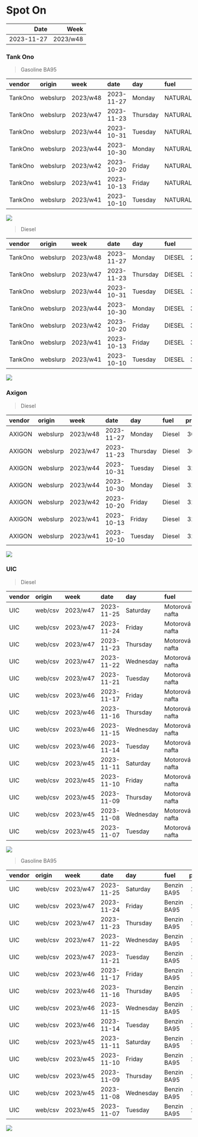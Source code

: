Spot On
================

|       Date |     Week |
|-----------:|---------:|
| 2023-11-27 | 2023/w48 |

### Tank Ono

> Gasoline BA95

| vendor  | origin   | week     | date       | day      | fuel      | price | PriceVAT |
|:--------|:---------|:---------|:-----------|:---------|:----------|------:|---------:|
| TankOno | webslurp | 2023/w48 | 2023-11-27 | Monday   | NATURAL95 | 29.67 |     35.9 |
| TankOno | webslurp | 2023/w47 | 2023-11-23 | Thursday | NATURAL95 | 30.17 |     36.5 |
| TankOno | webslurp | 2023/w44 | 2023-10-31 | Tuesday  | NATURAL95 | 30.50 |     36.9 |
| TankOno | webslurp | 2023/w44 | 2023-10-30 | Monday   | NATURAL95 | 30.50 |     36.9 |
| TankOno | webslurp | 2023/w42 | 2023-10-20 | Friday   | NATURAL95 | 30.50 |     36.9 |
| TankOno | webslurp | 2023/w41 | 2023-10-13 | Friday   | NATURAL95 | 30.50 |     36.9 |
| TankOno | webslurp | 2023/w41 | 2023-10-10 | Tuesday  | NATURAL95 | 31.32 |     37.9 |

<img src="SpotOn_files/figure-gfm/tono-ba95-1.png" style="display: block; margin: auto auto auto 0;" />

> Diesel

| vendor  | origin   | week     | date       | day      | fuel   | price | PriceVAT |
|:--------|:---------|:---------|:-----------|:---------|:-------|------:|---------:|
| TankOno | webslurp | 2023/w48 | 2023-11-27 | Monday   | DIESEL | 29.67 |     35.9 |
| TankOno | webslurp | 2023/w47 | 2023-11-23 | Thursday | DIESEL | 30.17 |     36.5 |
| TankOno | webslurp | 2023/w44 | 2023-10-31 | Tuesday  | DIESEL | 31.32 |     37.9 |
| TankOno | webslurp | 2023/w44 | 2023-10-30 | Monday   | DIESEL | 31.32 |     37.9 |
| TankOno | webslurp | 2023/w42 | 2023-10-20 | Friday   | DIESEL | 31.32 |     37.9 |
| TankOno | webslurp | 2023/w41 | 2023-10-13 | Friday   | DIESEL | 31.32 |     37.9 |
| TankOno | webslurp | 2023/w41 | 2023-10-10 | Tuesday  | DIESEL | 32.15 |     38.9 |

<img src="SpotOn_files/figure-gfm/tono-diesel-1.png" style="display: block; margin: auto auto auto 0;" />

### Axigon

> Diesel

| vendor | origin   | week     | date       | day      | fuel   | price | PriceVAT |
|:-------|:---------|:---------|:-----------|:---------|:-------|------:|---------:|
| AXIGON | webslurp | 2023/w48 | 2023-11-27 | Monday   | Diesel |  30.8 |     37.3 |
| AXIGON | webslurp | 2023/w47 | 2023-11-23 | Thursday | Diesel |  30.8 |     37.3 |
| AXIGON | webslurp | 2023/w44 | 2023-10-31 | Tuesday  | Diesel |  32.5 |     39.3 |
| AXIGON | webslurp | 2023/w44 | 2023-10-30 | Monday   | Diesel |  32.7 |     39.6 |
| AXIGON | webslurp | 2023/w42 | 2023-10-20 | Friday   | Diesel |  32.6 |     39.5 |
| AXIGON | webslurp | 2023/w41 | 2023-10-13 | Friday   | Diesel |  32.6 |     39.5 |
| AXIGON | webslurp | 2023/w41 | 2023-10-10 | Tuesday  | Diesel |  32.2 |     39.0 |

<img src="SpotOn_files/figure-gfm/axigon-diesel-1.png" style="display: block; margin: auto auto auto 0;" />

### UIC

> Diesel

| vendor | origin  | week     | date       | day       | fuel           | price | priceVAT |
|:-------|:--------|:---------|:-----------|:----------|:---------------|------:|---------:|
| UIC    | web/csv | 2023/w47 | 2023-11-25 | Saturday  | Motorová nafta |  29.4 |     35.6 |
| UIC    | web/csv | 2023/w47 | 2023-11-24 | Friday    | Motorová nafta |  29.4 |     35.6 |
| UIC    | web/csv | 2023/w47 | 2023-11-23 | Thursday  | Motorová nafta |  29.4 |     35.6 |
| UIC    | web/csv | 2023/w47 | 2023-11-22 | Wednesday | Motorová nafta |  29.4 |     35.6 |
| UIC    | web/csv | 2023/w47 | 2023-11-21 | Tuesday   | Motorová nafta |  29.3 |     35.5 |
| UIC    | web/csv | 2023/w46 | 2023-11-17 | Friday    | Motorová nafta |  29.3 |     35.5 |
| UIC    | web/csv | 2023/w46 | 2023-11-16 | Thursday  | Motorová nafta |  29.4 |     35.6 |
| UIC    | web/csv | 2023/w46 | 2023-11-15 | Wednesday | Motorová nafta |  29.3 |     35.5 |
| UIC    | web/csv | 2023/w46 | 2023-11-14 | Tuesday   | Motorová nafta |  29.5 |     35.7 |
| UIC    | web/csv | 2023/w45 | 2023-11-11 | Saturday  | Motorová nafta |  29.6 |     35.8 |
| UIC    | web/csv | 2023/w45 | 2023-11-10 | Friday    | Motorová nafta |  29.9 |     36.2 |
| UIC    | web/csv | 2023/w45 | 2023-11-09 | Thursday  | Motorová nafta |  30.4 |     36.8 |
| UIC    | web/csv | 2023/w45 | 2023-11-08 | Wednesday | Motorová nafta |  30.5 |     36.9 |
| UIC    | web/csv | 2023/w45 | 2023-11-07 | Tuesday   | Motorová nafta |  30.7 |     37.1 |

<img src="SpotOn_files/figure-gfm/uic-diesel-1.png" style="display: block; margin: auto auto auto 0;" />

> Gasoline BA95

| vendor | origin  | week     | date       | day       | fuel        | price | priceVAT |
|:-------|:--------|:---------|:-----------|:----------|:------------|------:|---------:|
| UIC    | web/csv | 2023/w47 | 2023-11-25 | Saturday  | Benzin BA95 |  28.8 |     34.8 |
| UIC    | web/csv | 2023/w47 | 2023-11-24 | Friday    | Benzin BA95 |  28.6 |     34.6 |
| UIC    | web/csv | 2023/w47 | 2023-11-23 | Thursday  | Benzin BA95 |  28.7 |     34.7 |
| UIC    | web/csv | 2023/w47 | 2023-11-22 | Wednesday | Benzin BA95 |  28.9 |     35.0 |
| UIC    | web/csv | 2023/w47 | 2023-11-21 | Tuesday   | Benzin BA95 |  29.0 |     35.1 |
| UIC    | web/csv | 2023/w46 | 2023-11-17 | Friday    | Benzin BA95 |  29.2 |     35.3 |
| UIC    | web/csv | 2023/w46 | 2023-11-16 | Thursday  | Benzin BA95 |  29.5 |     35.7 |
| UIC    | web/csv | 2023/w46 | 2023-11-15 | Wednesday | Benzin BA95 |  29.5 |     35.7 |
| UIC    | web/csv | 2023/w46 | 2023-11-14 | Tuesday   | Benzin BA95 |  29.5 |     35.7 |
| UIC    | web/csv | 2023/w45 | 2023-11-11 | Saturday  | Benzin BA95 |  29.4 |     35.6 |
| UIC    | web/csv | 2023/w45 | 2023-11-10 | Friday    | Benzin BA95 |  29.1 |     35.2 |
| UIC    | web/csv | 2023/w45 | 2023-11-09 | Thursday  | Benzin BA95 |  29.3 |     35.5 |
| UIC    | web/csv | 2023/w45 | 2023-11-08 | Wednesday | Benzin BA95 |  29.5 |     35.7 |
| UIC    | web/csv | 2023/w45 | 2023-11-07 | Tuesday   | Benzin BA95 |  29.9 |     36.2 |

<img src="SpotOn_files/figure-gfm/uic-ba95-1.png" style="display: block; margin: auto auto auto 0;" />
